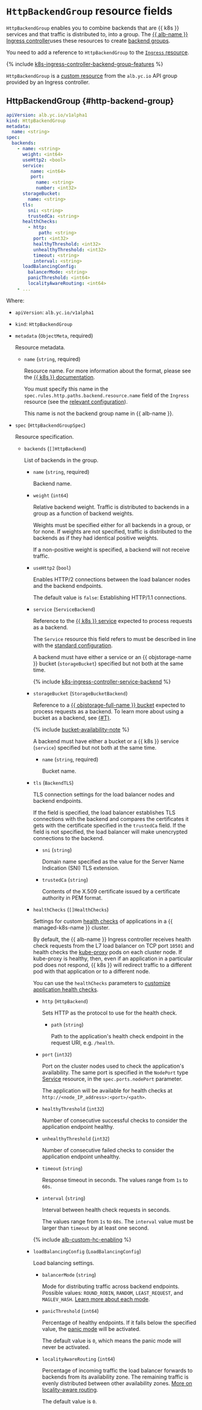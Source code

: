 # `HttpBackendGroup` resource fields

`HttpBackendGroup` enables you to combine backends that are {{ k8s }} services and that traffic is distributed to, into a group. The [{{ alb-name }} Ingress controller](../../../application-load-balancer/tools/k8s-ingress-controller/index.md)uses these resources to create [backend groups](../../../application-load-balancer/concepts/backend-group.md).

You need to add a reference to `HttpBackendGroup` to the [`Ingress` resource](../../../application-load-balancer/k8s-ref/ingress.md).

{% include [k8s-ingress-controller-backend-group-features](../../application-load-balancer/k8s-ingress-controller-backend-group-features.md) %}

`HttpBackendGroup` is a [custom resource](https://kubernetes.io/docs/concepts/extend-kubernetes/api-extension/custom-resources/) from the `alb.yc.io` API group provided by an Ingress controller.

## HttpBackendGroup {#http-backend-group}

```yaml
apiVersion: alb.yc.io/v1alpha1
kind: HttpBackendGroup
metadata:
  name: <string>
spec:
  backends:
    - name: <string>
      weight: <int64>
      useHttp2: <bool>
      service:
         name: <int64>
         port:
           name: <string>
           number: <int32>
      storageBucket:
        name: <string>
      tls:
        sni: <string>
        trustedCa: <string>
      healthChecks:
        - http:
            path: <string>
          port: <int32>
          healthyThreshold: <int32>
          unhealthyThreshold: <int32>
          timeout: <string>
          interval: <string>
      loadBalancingConfig:
        balancerMode: <string>
        panicThreshold: <int64>
        localityAwareRouting: <int64>
    - ...
```

Where:

* `apiVersion`: `alb.yc.io/v1alpha1`
* `kind`: `HttpBackendGroup`
* `metadata` (`ObjectMeta`, required)
  
  Resource metadata.

  * `name` (`string`, required)

    Resource name. For more information about the format, please see the [{{ k8s }} documentation](https://kubernetes.io/docs/concepts/overview/working-with-objects/names/#names).
  
    You must specify this name in the `spec.rules.http.paths.backend.resource.name` field of the `Ingress` resource (see the [relevant configuration](../../../application-load-balancer/k8s-ref/ingress.md)).

    This name is not the backend group name in {{ alb-name }}.

* `spec` (`HttpBackendGroupSpec`)

  Resource specification.
  
  * `backends` (`[]HttpBackend`)
  
    List of backends in the group.
    
    * `name` (`string`, required)
    
      Backend name.
    
    * `weight` (`int64`)

      Relative backend weight. Traffic is distributed to backends in a group as a function of backend weights.

      Weights must be specified either for all backends in a group, or for none. If weights are not specified, traffic is distributed to the backends as if they had identical positive weights.

      If a non-positive weight is specified, a backend will not receive traffic.
    
    * `useHttp2` (`bool`)
    
      Enables HTTP/2 connections between the load balancer nodes and the backend endpoints.

      The default value is `false`: Establishing HTTP/1.1 connections.

    * `service` (`ServiceBackend`)

      Reference to the [{{ k8s }} service](../../../managed-kubernetes/concepts/index.md#service) expected to process requests as a backend.

      The `Service` resource this field refers to must be described in line with the [standard configuration](../../../application-load-balancer/k8s-ref/service-for-ingress.md).

      A backend must have either a service or an {{ objstorage-name }} bucket (`storageBucket`) specified but not both at the same time.

      {% include [k8s-ingress-controller-service-backend](../../application-load-balancer/k8s-ingress-controller-service-backend.md) %}
        
    * `storageBucket` (`StorageBucketBackend`)

      Reference to a [{{ objstorage-full-name }} bucket](../../../storage/concepts/bucket.md) expected to process requests as a backend. To learn more about using a bucket as a backend, see [{#T}](../../../application-load-balancer/concepts/backend-group.md#types).

      {% include [bucket-availability-note](../../../application-load-balancer/_includes_service/bucket-availability-note.md) %}

      A backend must have either a bucket or a {{ k8s }} service (`service`) specified but not both at the same time.
      
      * `name` (`string`, required)
      
        Bucket name.
        
    * `tls` (`BackendTLS`)
    
      TLS connection settings for the load balancer nodes and backend endpoints.
    
      If the field is specified, the load balancer establishes TLS connections with the backend and compares the certificates it gets with the certificate specified in the `trustedCa` field. If the field is not specified, the load balancer will make unencrypted connections to the backend.
        
      * `sni` (`string`)
      
        Domain name specified as the value for the Server Name Indication (SNI) TLS extension.
      
      * `trustedCa` (`string`)
      
        Contents of the X.509 certificate issued by a certificate authority in PEM format.  

    * `healthChecks` (`[]HealthChecks`)

      Settings for custom [health checks](../../../application-load-balancer/concepts/backend-group.md#health-checks) of applications in a {{ managed-k8s-name }} cluster.

      By default, the {{ alb-name }} Ingress controller receives health check requests from the L7 load balancer on TCP port `10501` and health checks the [kube-proxy](https://kubernetes.io/docs/reference/command-line-tools-reference/kube-proxy/) pods on each cluster node. If kube-proxy is healthy, then, even if an application in a particular pod does not respond, {{ k8s }} will redirect traffic to a different pod with that application or to a different node.
      
      You can use the `healthChecks` parameters to [customize application health checks](../../../managed-kubernetes/tutorials/custom-health-checks.md).

      * `http` (`HttpBackend`)

        Sets HTTP as the protocol to use for the health check.

        * `path` (`string`)

          Path to the application's health check endpoint in the request URI, e.g. `/health`.

      * `port` (`int32`)

        Port on the cluster nodes used to check the application's availability. The same port is specified in the `NodePort` type [Service](../../../application-load-balancer/k8s-ref/service-for-ingress.md) resource, in the `spec.ports.nodePort` parameter.

        The application will be available for health checks at `http://<node_IP_address>:<port>/<path>`.

      * `healthyThreshold` (`int32`)

        Number of consecutive successful checks to consider the application endpoint healthy.

      * `unhealthyThreshold` (`int32`)

        Number of consecutive failed checks to consider the application endpoint unhealthy.

      * `timeout` (`string`)

        Response timeout in seconds. The values range from `1s` to `60s`.

      * `interval` (`string`)

        Interval between health check requests in seconds.

        The values range from `1s` to `60s`. The `interval` value must be larger than `timeout` by at least one second.

      {% include [alb-custom-hc-enabling](../../../_includes/managed-kubernetes/alb-custom-hc-enabling.md) %}

    * `loadBalancingConfig` (`LoadBalancingConfig`)

      Load balancing settings.

      * `balancerMode` (`string`)

        Mode for distributing traffic across backend endpoints. Possible values: `ROUND_ROBIN`, `RANDOM`, `LEAST_REQUEST`, and `MAGLEV_HASH`. [Learn more about each mode](../../../application-load-balancer/concepts/backend-group.md#balancing-mode).

      * `panicThreshold` (`int64`)

        Percentage of healthy endpoints. If it falls below the specified value, the [panic mode](../../../application-load-balancer/concepts/backend-group.md#panic-mode) will be activated.

        The default value is `0`, which means the panic mode will never be activated.

      * `localityAwareRouting` (`int64`)

        Percentage of incoming traffic the load balancer forwards to backends from its availability zone. The remaining traffic is evenly distributed between other availability zones. [More on locality-aware routing](../../../application-load-balancer/concepts/backend-group.md#locality).

        The default value is `0`.



